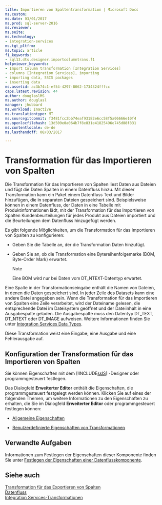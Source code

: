```yaml
---
title: Importieren von Spaltentransformation | Microsoft Docs
ms.custom: 
ms.date: 03/01/2017
ms.prod: sql-server-2016
ms.reviewer: 
ms.suite: 
ms.technology:
- integration-services
ms.tgt_pltfrm: 
ms.topic: article
f1_keywords:
- sql13.dts.designer.importcolumntrans.f1
helpviewer_keywords:
- Import Column transformation [Integration Services]
- columns [Integration Services], importing
- importing data, SSIS packages
- inserting data
ms.assetid: ac3b74c1-ef54-4297-8062-1734324fffcc
caps.latest.revision: 44
author: douglaslMS
ms.author: douglasl
manager: jhubbard
ms.workload: Inactive
ms.translationtype: MT
ms.sourcegitcommit: f3481fcc2bb74eaf93182e6cc58f5a06666e10f4
ms.openlocfilehash: 13d509e0a064b7f8e831e41825496e745d88f831
ms.contentlocale: de-de
ms.lasthandoff: 08/03/2017

---
```

# <a name="import-column-transformation"></a>Transformation für das Importieren von Spalten
  Die Transformation für das Importieren von Spalten liest Daten aus Dateien und fügt die Daten Spalten in einem Datenfluss hinzu. Mit dieser Transformation kann ein Paket einem Datenfluss Text und Bilder hinzufügen, die in separaten Dateien gespeichert sind. Beispielsweise können in einem Datenfluss, der Daten in eine Tabelle mit Produktinformationen lädt, mit der Transformation für das Importieren von Spalten Kundenbeurteilungen für jedes Produkt aus Dateien importiert und die Beurteilungen dem Datenfluss hinzugefügt werden.  
  
 Es gibt folgende Möglichkeiten, um die Transformation für das Importieren von Spalten zu konfigurieren:  
  
-   Geben Sie die Tabelle an, der die Transformation Daten hinzufügt.  
  
-   Geben Sie an, ob die Transformation eine Bytereihenfolgemarke (BOM, Byte-Order Mark) erwartet.  
  
    > [!NOTE]  
    >  Eine BOM wird nur bei Daten vom DT_NTEXT-Datentyp erwartet.  
  
 Eine Spalte in der Transformationseingabe enthält die Namen von Dateien, in denen die Daten gespeichert sind. In jeder Zeile des Datasets kann eine andere Datei angegeben sein. Wenn die Transformation für das Importieren von Spalten eine Zeile verarbeitet, wird der Dateiname gelesen, die entsprechende Datei im Dateisystem geöffnet und der Dateiinhalt in eine Ausgabespalte geladen. Die Ausgabespalte muss den Datentyp DT_TEXT, DT_NTEXT oder DT_IMAGE aufweisen. Weitere Informationen finden Sie unter [Integration Services Data Types](../../../integration-services/data-flow/integration-services-data-types.md).  
  
 Diese Transformation weist eine Eingabe, eine Ausgabe und eine Fehlerausgabe auf.  
  
## <a name="configuration-of-the-import-column-transformation"></a>Konfiguration der Transformation für das Importieren von Spalten  
 Sie können Eigenschaften mit dem [!INCLUDE[ssIS](../../../includes/ssis-md.md)] -Designer oder programmgesteuert festlegen.  
  
 Das Dialogfeld **Erweiterter Editor** enthält die Eigenschaften, die programmgesteuert festgelegt werden können. Klicken Sie auf eines der folgenden Themen, um weitere Informationen zu den Eigenschaften zu erhalten, die Sie im Dialogfeld **Erweiterter Editor** oder programmgesteuert festlegen können:  
  
-   [Allgemeine Eigenschaften](http://msdn.microsoft.com/library/51973502-5cc6-4125-9fce-e60fa1b7b796)  
  
-   [Benutzerdefinierte Eigenschaften von Transformationen](../../../integration-services/data-flow/transformations/transformation-custom-properties.md)  
  
## <a name="related-tasks"></a>Verwandte Aufgaben  
 Informationen zum Festlegen der Eigenschaften dieser Komponente finden Sie unter [Festlegen der Eigenschaften einer Datenflusskomponente](../../../integration-services/data-flow/set-the-properties-of-a-data-flow-component.md).  
  
## <a name="see-also"></a>Siehe auch  
 [Transformation für das Exportieren von Spalten](../../../integration-services/data-flow/transformations/export-column-transformation.md)   
 [Datenfluss](../../../integration-services/data-flow/data-flow.md)   
 [Integration Services-Transformationen](../../../integration-services/data-flow/transformations/integration-services-transformations.md)  
  
  


